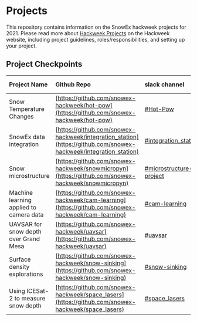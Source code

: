 # Projects
This repository contains information on the SnowEx hackweek projects for 2021.  Please read more about [Hackweek Projects](https://snowex-hackweek.github.io/website/projects/index.html) on the Hackweek website, including project guidelines, roles/responsibilities, and setting up your project.

## Project Checkpoints

| Project Name | Github Repo | slack channel | final presentation | 
:--------|:------|:--------|:-----|
| Snow Temperature Changes | [https://github.com/snowex-hackweek/hot-pow](https://github.com/snowex-hackweek/hot-pow) | [#Hot-Pow](https://snowexhackweek2021.slack.com/archives/C027RBZ9JH3) | video |
| SnowEx data integration | [https://github.com/snowex-hackweek/integration_station](https://github.com/snowex-hackweek/integration_station) | [#integration_station](https://snowexhackweek2021.slack.com/archives/C027MH2JUTY) | video |
| Snow microstructure | [https://github.com/snowex-hackweek/snowmicropyn](https://github.com/snowex-hackweek/snowmicropyn) | [#microstructure-project](https://snowexhackweek2021.slack.com/archives/C028HTDR9CY) | video |
| Machine learning applied to camera data | [https://github.com/snowex-hackweek/cam-learning](https://github.com/snowex-hackweek/cam-learning) | [#cam-learning](https://snowexhackweek2021.slack.com/archives/C027MKX87LN) | video |
| UAVSAR for snow depth over Grand Mesa | [https://github.com/snowex-hackweek/uavsar](https://github.com/snowex-hackweek/uavsar) | [#uavsar](https://snowexhackweek2021.slack.com/archives/C0286S9MN3T) | video |
| Surface density explorations | [https://github.com/snowex-hackweek/snow-sinking](https://github.com/snowex-hackweek/snow-sinking)| [#snow-sinking](https://snowexhackweek2021.slack.com/archives/C027DGK0FK9) | video |
| Using ICESat-2 to measure snow depth | [https://github.com/snowex-hackweek/space_lasers](https://github.com/snowex-hackweek/space_lasers) | [#space_lasers](https://snowexhackweek2021.slack.com/archives/C027DJF125V) | video | 
